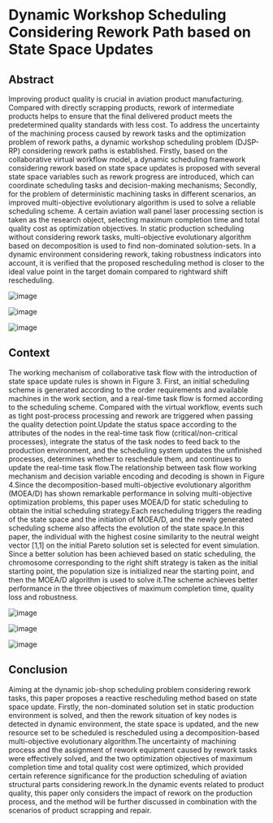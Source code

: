 # Dynamic Workshop Scheduling Considering Rework Path based on State Space Updates
## Abstract
Improving product quality is crucial in aviation product manufacturing. Compared with directly scrapping products, rework of intermediate products helps to ensure that the final delivered product meets the predetermined quality standards with 
less cost. To address the uncertainty of the machining process caused by rework tasks and the optimization problem of rework paths, a dynamic workshop scheduling problem (DJSP-RP) considering rework paths is established. Firstly, based on the 
collaborative virtual workflow model, a dynamic scheduling framework considering rework based on state space updates is proposed with several state space variables such as rework progress are introduced, which can coordinate scheduling tasks and 
decision-making mechanisms; Secondly, for the problem of deterministic machining tasks in different scenarios, an improved multi-objective evolutionary algorithm is used to solve a reliable scheduling scheme. A certain aviation wall panel laser 
processing section is taken as the research object, selecting maximum completion time and total quality cost as optimization objectives. In static production scheduling without considering rework tasks, multi-objective evolutionary algorithm based on 
decomposition is used to find non-dominated solution-sets. In a dynamic environment considering rework, taking robustness indicators into account, it is verified that the proposed rescheduling method is closer to the ideal value point in the target domain 
compared to rightward shift rescheduling.

![image](https://github.com/user-attachments/assets/9242c3f0-b98b-444b-8413-7fa5e89f937b)

![image](https://github.com/user-attachments/assets/1e77ec52-ef66-4969-9fd3-51efd488fb0b)

![image](https://github.com/user-attachments/assets/32706b2b-1f69-4432-a157-15d99c05948d)

## Context
The working mechanism of collaborative task flow with the introduction of state space update rules is shown in Figure 3. First, an initial scheduling scheme is generated according to the order requirements and available machines in the work section, and a
real-time task flow is formed according to the scheduling scheme. Compared with the virtual workflow, events such as tight post-process processing and rework are triggered when passing the quality detection point.Update the status space according to the 
attributes of the nodes in the real-time task flow (critical/non-critical processes), integrate the status of the task nodes to feed back to the production environment, and the scheduling system updates the unfinished processes, determines whether to 
reschedule them, and continues to update the real-time task flow.The relationship between task flow working mechanism and decision variable encoding and decoding is shown in Figure 4.Since the decomposition-based multi-objective evolutionary algorithm (MOEA/D)
has shown remarkable performance in solving multi-objective optimization problems, this paper uses MOEA/D for static scheduling to obtain the initial scheduling strategy.Each rescheduling triggers the reading of the state space and the initiation of MOEA/D, 
and the newly generated scheduling scheme also affects the evolution of the state space.In this paper, the individual with the highest cosine similarity to the neutral weight vector [1,1] on the initial Pareto solution set is selected for event simulation. 
Since a better solution has been achieved based on static scheduling, the chromosome corresponding to the right shift strategy is taken as the initial starting point, the population size is initialized near the starting point, and then the MOEA/D algorithm is 
used to solve it.The scheme achieves better performance in the three objectives of maximum completion time, quality loss and robustness.

![image](https://github.com/user-attachments/assets/a7fff49c-61cb-471e-8bc8-a6a096a8f5e2)

![image](https://github.com/user-attachments/assets/540f3e6d-5b0d-4690-9c17-962c9b624f5f)

![image](https://github.com/user-attachments/assets/cb4c92e7-57cb-44d7-b552-9d41646c3aa9)

## Conclusion
Aiming at the dynamic job-shop scheduling problem considering rework tasks, this paper proposes a reactive rescheduling method based on state space update. Firstly, the non-dominated solution set in static production environment is solved, and then the rework 
situation of key nodes is detected in dynamic environment, the state space is updated, and the new resource set to be scheduled is rescheduled using a decomposition-based multi-objective evolutionary algorithm.The uncertainty of machining process and the 
assignment of rework equipment caused by rework tasks were effectively solved, and the two optimization objectives of maximum completion time and total quality cost were optimized, which provided certain reference significance for the production scheduling of 
aviation structural parts considering rework.In the dynamic events related to product quality, this paper only considers the impact of rework on the production process, and the method will be further discussed in combination with the scenarios of product scrapping 
and repair.
